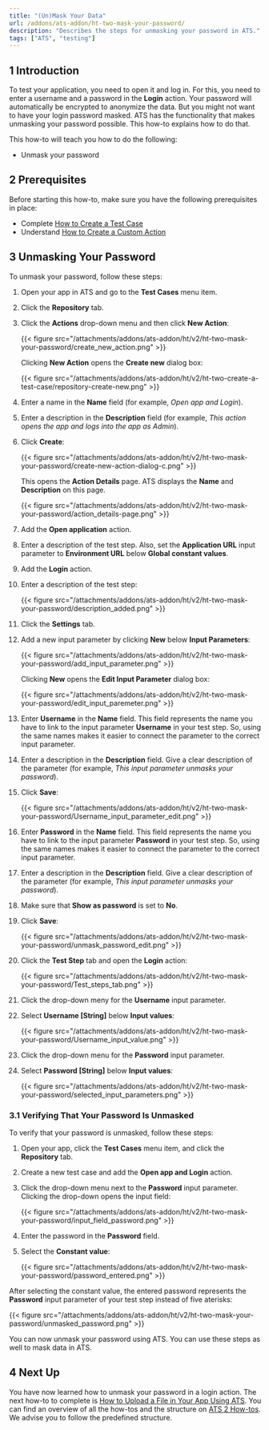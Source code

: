 ```yaml
---
title: "(Un)Mask Your Data"
url: /addons/ats-addon/ht-two-mask-your-password/
description: "Describes the steps for unmasking your password in ATS."
tags: ["ATS", "testing"]
---
```


## 1 Introduction

To test your application, you need to open it and log in. For this, you need to enter a username and a password in the **Login** action. Your password will automatically be encrypted to anonymize the data. But you might not want to have your login password masked. ATS has the functionality that makes unmasking your password possible. This how-to explains how to do that.

This how-to will teach you how to do the following:

* Unmask your password

## 2 Prerequisites

Before starting this how-to, make sure you have the following prerequisites in place:

* Complete [How to Create a Test Case](/addons/ats-addon/ht-two-create-a-test-case/)
* Understand [How to Create a Custom Action](/addons/ats-addon/ht-two-custom-action-general/)

## 3 Unmasking Your Password

To unmask your password, follow these steps:

1. Open your app in ATS and go to the **Test Cases** menu item.
2. Click the **Repository** tab.
3. Click the **Actions** drop-down menu and then click **New Action**:

    {{< figure src="/attachments/addons/ats-addon/ht/v2/ht-two-mask-your-password/create_new_action.png" >}}

    Clicking **New Action** opens the **Create new** dialog box:

    {{< figure src="/attachments/addons/ats-addon/ht/v2/ht-two-create-a-test-case/repository-create-new.png" >}} 

4. Enter a name in the **Name** field (for example, *Open app and Login*).     
5. Enter a description in the **Description** field (for example, *This action opens the app and logs into the app as Admin*).
6. Click **Create**:

    {{< figure src="/attachments/addons/ats-addon/ht/v2/ht-two-mask-your-password/create-new-action-dialog-c.png" >}}

    This opens the **Action Details** page. ATS displays the **Name** and **Description** on this page.

    {{< figure src="/attachments/addons/ats-addon/ht/v2/ht-two-mask-your-password/action_details-page.png" >}}

7. Add the **Open application** action.
8. Enter a description of the test step. Also, set the **Application URL** input parameter to **Environment URL** below **Global constant values**.
9. Add the **Login** action.
10. Enter a description of the test step:

    {{< figure src="/attachments/addons/ats-addon/ht/v2/ht-two-mask-your-password/description_added.png" >}}

11. Click the **Settings** tab.
12. Add a new input parameter by clicking **New** below **Input Parameters**:

    {{< figure src="/attachments/addons/ats-addon/ht/v2/ht-two-mask-your-password/add_input_parameter.png" >}}

    Clicking **New** opens the **Edit Input Parameter** dialog box:

    {{< figure src="/attachments/addons/ats-addon/ht/v2/ht-two-mask-your-password/edit_input_paremeter.png" >}}

13. Enter **Username** in the **Name** field. This field represents the name you have to link to the input parameter **Username** in your test step. So, using the same names makes it easier to connect the parameter to the correct input parameter.
14. Enter a description in the **Description** field. Give a clear description of the parameter (for example, *This input parameter unmasks your password*).
15. Click **Save**:

    {{< figure src="/attachments/addons/ats-addon/ht/v2/ht-two-mask-your-password/Username_input_parameter_edit.png" >}}

16. Enter **Password** in the **Name** field. This field represents the name you have to link to the input parameter **Password** in your test step. So, using the same names makes it easier to connect the parameter to the correct input parameter. 
17. Enter a description in the **Description** field. Give a clear description of the parameter (for example, *This input parameter unmasks your password*).
18. Make sure that **Show as password** is set to **No**.
19. Click **Save**:

    {{< figure src="/attachments/addons/ats-addon/ht/v2/ht-two-mask-your-password/unmask_password_edit.png" >}}

20. Click the **Test Step** tab and open the **Login** action:

    {{< figure src="/attachments/addons/ats-addon/ht/v2/ht-two-mask-your-password/Test_steps_tab.png" >}}

21. Click the drop-down meny for the **Username** input parameter.
22. Select **Username [String]** below **Input values**:

    {{< figure src="/attachments/addons/ats-addon/ht/v2/ht-two-mask-your-password/Username_input_value.png" >}}

23. Click the drop-down menu for the **Password** input parameter.
24. Select **Password [String]** below **Input values**:

    {{< figure src="/attachments/addons/ats-addon/ht/v2/ht-two-mask-your-password/selected_input_parameters.png" >}}

### 3.1 Verifying That Your Password Is Unmasked

To verify that your password is unmasked, follow these steps:

1. Open your app, click the **Test Cases** menu item, and click the **Repository** tab.
2. Create a new test case and add the **Open app and Login** action.
3. Click the drop-down menu next to the **Password** input parameter. Clicking the drop-down opens the input field:

    {{< figure src="/attachments/addons/ats-addon/ht/v2/ht-two-mask-your-password/input_field_password.png" >}}

4. Enter the password in the **Password** field.
5. Select the **Constant value**:

    {{< figure src="/attachments/addons/ats-addon/ht/v2/ht-two-mask-your-password/password_entered.png" >}}

After selecting the constant value, the entered password represents the **Password** input parameter of your test step instead of five aterisks:

{{< figure src="/attachments/addons/ats-addon/ht/v2/ht-two-mask-your-password/unmasked_password.png" >}}

You can now unmask your password using ATS. You can use these steps as well to mask data in ATS.

## 4 Next Up

You have now learned how to unmask your password in a login action. The next how-to to complete is [How to Upload a File in Your App Using ATS](/addons/ats-addon/ht-two-upload-file-using-ats/). You can find an overview of all the how-tos and the structure on [ATS 2 How-tos](/addons/ats-addon/ht-two/). We advise you to follow the predefined structure.
